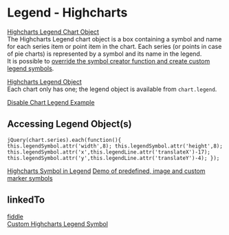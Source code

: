 # Legend - Highcharts  

[Highcharts Legend Chart Object](http://api.highcharts.com/highcharts/legend)  
The Highcharts Legend chart object is a box containing a symbol and name for each series item or point item in the chart. Each series (or points in case of pie charts) is represented by a symbol and its name in the legend.  
It is possible to [override the symbol creator function and create custom legend symbols](http://jsfiddle.net/jalbertbowdenii/ha75rojd/).  

[Highcharts Legend Object](http://api.highcharts.com/highcharts/Legend)  
Each chart only has one; the legend object is available from `chart.legend`.  

[Disable Chart Legend Example](http://www.java2s.com/Tutorials/highcharts/Example/Legend/Disable_chart_legend.htm)  

## Accessing Legend Object(s)  

`jQuery(chart.series).each(function(){
    this.legendSymbol.attr('width',8);
    this.legendSymbol.attr('height',8);
    this.legendSymbol.attr('x',this.legendLine.attr('translateX')-17);
    this.legendSymbol.attr('y',this.legendLine.attr('translateY')-4);
});`


[Highcharts Symbol in Legend](https://stackoverflow.com/questions/10551727/highcharts-symbol-in-legend)
[Demo of predefined, image and custom marker symbols](http://jsfiddle.net/gh/get/jquery/2/highcharts/highcharts/tree/master/samples/highcharts/plotoptions/series-marker-symbol/)

## linkedTo  
[fiddle](http://jsfiddle.net/hnc27nf2/)  
[Custom Highcharts Legend Symbol](https://stackoverflow.com/questions/36302395/custom-highcharts-legend-symbol)




